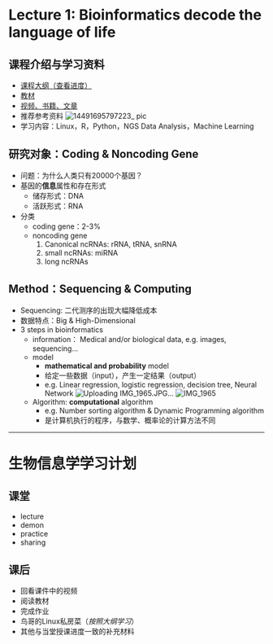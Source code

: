 # Lecture 1: Bioinformatics decode the language of life
## 课程介绍与学习资料
- [课程大纲（查看进度）](https://app.yinxiang.com/fx/b46306ff-4e70-456b-9185-e0afb3e55bd4)
- [教材](https://book.ncrnalab.org/teaching/)
- [视频、书籍、文章](https://cloud.tsinghua.edu.cn/d/ad22768345664924b202/?p=%2F&mode=list)
- 推荐参考资料
  ![14491695797223_ pic](https://github.com/Joyce313/HanXiaotong/assets/146181376/984a0d4f-21ff-4da9-b048-6abbcd0d2fea)
- 学习内容：Linux，R，Python，NGS Data Analysis，Machine Learning

## 研究对象：Coding & Noncoding Gene
- 问题：为什么人类只有20000个基因？
- 基因的**信息**属性和存在形式
  - 储存形式：DNA
  - 活跃形式：RNA
- 分类
  - coding gene：2-3%
  - noncoding gene
    1. Canonical ncRNAs: rRNA, tRNA, snRNA
    2. small ncRNAs: miRNA
    3. long ncRNAs

## Method：Sequencing & Computing
- Sequencing: 二代测序的出现大幅降低成本
- 数据特点：Big & High-Dimensional
- 3 steps in bioinformatics
  - information： Medical and/or biological data, e.g. images, sequencing...
  - model
    - **mathematical and probability** model
    - 给定一些数据（input），产生一定结果（output）
    - e.g. Linear regression, logistic regression, decision tree, Neural Network
  ![Uploading IMG_1965.JPG…](https://github.com/Joyce313/HanXiaotong/assets/146181376/d7c3c78b-c971-4dff-bfb2-3a19366307b0)
  ![IMG_1965](https://github.com/Joyce313/HanXiaotong/assets/146181376/df5ac00d-e7db-4508-9948-ba8f7847c0ca)
  - Algorithm: **computational** algorithm
    - e.g. Number sorting algorithm & Dynamic Programming algorithm
    - 是计算机执行的程序，与数学、概率论的计算方法不同
---

# 生物信息学学习计划
## 课堂
- lecture
- demon
- practice
- sharing
## 课后
- 回看课件中的视频
- 阅读教材
- 完成作业
- 鸟哥的Linux私房菜（*按照大纲学习*）
- 其他与当堂授课进度一致的补充材料
